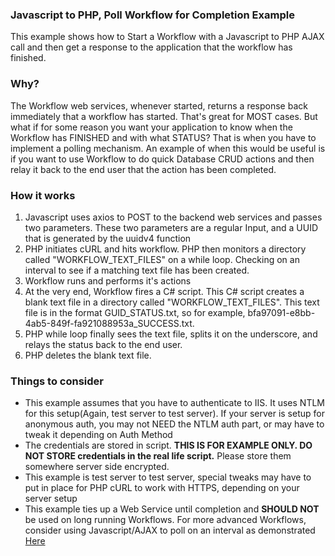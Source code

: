 ### Javascript to PHP, Poll Workflow for Completion Example

This example shows how to Start a Workflow with a Javascript to PHP AJAX call and then get a response to the application that the workflow has finished.

### Why?

The Workflow web services, whenever started, returns a response back immediately that a workflow has started. That's great for MOST cases. But
what if for some reason you want your application to know when the Workflow has FINISHED and with what STATUS? That
is when you have to implement a polling mechanism. An example of when this would be useful is if you want to use Workflow to do quick Database
CRUD actions and then relay it back to the end user that the action has been completed.

### How it works

1. Javascript uses axios to POST to the backend web services and passes two parameters. These two parameters are a regular Input, and a UUID that is generated by the uuidv4 function
2. PHP initiates cURL and hits workflow. PHP then monitors a directory called "WORKFLOW_TEXT_FILES" on a while loop. Checking on an interval to see if a matching text file has been created.
3. Workflow runs and performs it's actions
4. At the very end, Workflow fires a C# script. This C# script creates a blank text file in a directory called "WORKFLOW_TEXT_FILES". This text file is in the format GUID_STATUS.txt, so for example, bfa97091-e8bb-4ab5-849f-fa921088953a_SUCCESS.txt.
5. PHP while loop finally sees the text file, splits it on the underscore, and relays the status back to the end user.
6. PHP deletes the blank text file.

### Things to consider

+ This example assumes that you have to authenticate to IIS. It uses NTLM for this setup(Again, test server to test server). If your server is setup for anonymous auth, you may not NEED the NTLM auth part, or may have to tweak it depending on Auth Method
+ The credentials are stored in script. **THIS IS FOR EXAMPLE ONLY. DO NOT STORE credentials in the real life script.** Please store them somewhere server side encrypted.
+ This example is test server to test server, special tweaks may have to put in place for PHP cURL to work with HTTPS, depending on your server setup
+ This example ties up a Web Service until completion and **SHOULD NOT** be used on long running Workflows. For more advanced Workflows, consider using Javascript/AJAX to poll on an interval as demonstrated [Here](https://github.com/CabarrusCo/Laserfiche-Workflow-Web-Services-API-Examples/tree/master/Javascript-To-PHP-POLL-WORKFLOW-Javascript)
